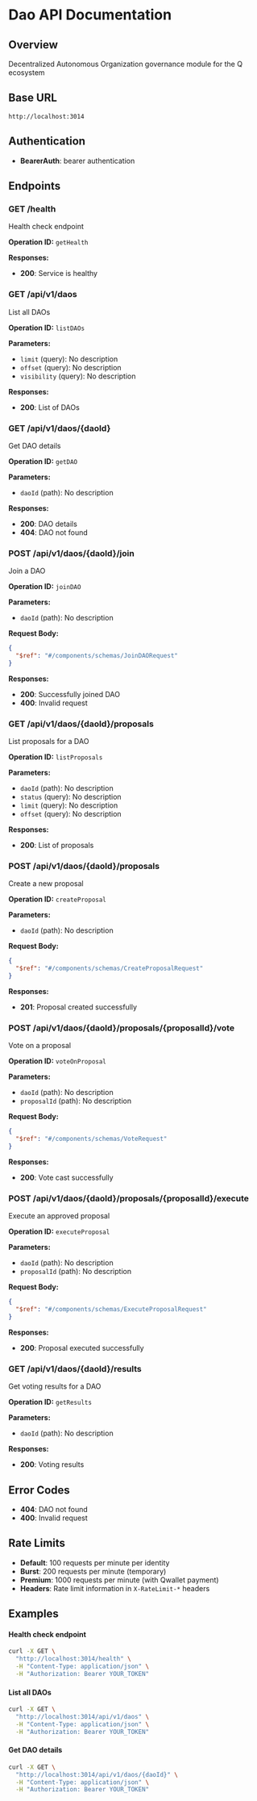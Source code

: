 # Dao API Documentation

## Overview
Decentralized Autonomous Organization governance module for the Q ecosystem

## Base URL
`http://localhost:3014`

## Authentication
- **BearerAuth**: bearer authentication

## Endpoints

### GET /health
Health check endpoint

**Operation ID:** `getHealth`





**Responses:**
- **200**: Service is healthy


### GET /api/v1/daos
List all DAOs

**Operation ID:** `listDAOs`

**Parameters:**
- `limit` (query): No description
- `offset` (query): No description
- `visibility` (query): No description



**Responses:**
- **200**: List of DAOs


### GET /api/v1/daos/{daoId}
Get DAO details

**Operation ID:** `getDAO`

**Parameters:**
- `daoId` (path): No description



**Responses:**
- **200**: DAO details
- **404**: DAO not found


### POST /api/v1/daos/{daoId}/join
Join a DAO

**Operation ID:** `joinDAO`

**Parameters:**
- `daoId` (path): No description

**Request Body:**
```json
{
  "$ref": "#/components/schemas/JoinDAORequest"
}
```

**Responses:**
- **200**: Successfully joined DAO
- **400**: Invalid request


### GET /api/v1/daos/{daoId}/proposals
List proposals for a DAO

**Operation ID:** `listProposals`

**Parameters:**
- `daoId` (path): No description
- `status` (query): No description
- `limit` (query): No description
- `offset` (query): No description



**Responses:**
- **200**: List of proposals


### POST /api/v1/daos/{daoId}/proposals
Create a new proposal

**Operation ID:** `createProposal`

**Parameters:**
- `daoId` (path): No description

**Request Body:**
```json
{
  "$ref": "#/components/schemas/CreateProposalRequest"
}
```

**Responses:**
- **201**: Proposal created successfully


### POST /api/v1/daos/{daoId}/proposals/{proposalId}/vote
Vote on a proposal

**Operation ID:** `voteOnProposal`

**Parameters:**
- `daoId` (path): No description
- `proposalId` (path): No description

**Request Body:**
```json
{
  "$ref": "#/components/schemas/VoteRequest"
}
```

**Responses:**
- **200**: Vote cast successfully


### POST /api/v1/daos/{daoId}/proposals/{proposalId}/execute
Execute an approved proposal

**Operation ID:** `executeProposal`

**Parameters:**
- `daoId` (path): No description
- `proposalId` (path): No description

**Request Body:**
```json
{
  "$ref": "#/components/schemas/ExecuteProposalRequest"
}
```

**Responses:**
- **200**: Proposal executed successfully


### GET /api/v1/daos/{daoId}/results
Get voting results for a DAO

**Operation ID:** `getResults`

**Parameters:**
- `daoId` (path): No description



**Responses:**
- **200**: Voting results


## Error Codes
- **404**: DAO not found
- **400**: Invalid request

## Rate Limits

- **Default**: 100 requests per minute per identity
- **Burst**: 200 requests per minute (temporary)
- **Premium**: 1000 requests per minute (with Qwallet payment)
- **Headers**: Rate limit information in `X-RateLimit-*` headers


## Examples

#### Health check endpoint

```bash
curl -X GET \
  "http://localhost:3014/health" \
  -H "Content-Type: application/json" \
  -H "Authorization: Bearer YOUR_TOKEN"
```


#### List all DAOs

```bash
curl -X GET \
  "http://localhost:3014/api/v1/daos" \
  -H "Content-Type: application/json" \
  -H "Authorization: Bearer YOUR_TOKEN"
```


#### Get DAO details

```bash
curl -X GET \
  "http://localhost:3014/api/v1/daos/{daoId}" \
  -H "Content-Type: application/json" \
  -H "Authorization: Bearer YOUR_TOKEN"
```

